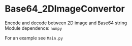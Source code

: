 # Base64_2DImageConvertor
Encode and decode between 2D image and Base64 string  
Module dependence: `numpy`

For an example see `Main.py`
